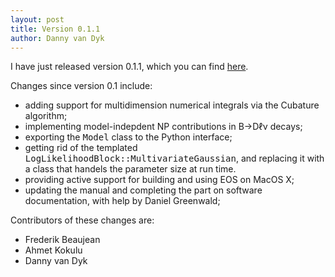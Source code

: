 ```yaml
---
layout: post
title: Version 0.1.1
author: Danny van Dyk
---
```


I have just released version 0.1.1, which you can find [here](https://github.com/eos/eos/releases/v0.1.1).

Changes since version 0.1 include:

 - adding support for multidimension numerical integrals via the Cubature algorithm;
 - implementing model-indepdent NP contributions in B&rarr;D&#8467;&nu; decays;
 - exporting the <tt>Model</tt> class to the Python interface;
 - getting rid of the templated <tt>LogLikelihoodBlock::MultivariateGaussian</tt>,
   and replacing it with a class that handels the parameter size at run time.
 - providing active support for building and using EOS on MacOS X;
 - updating the manual and completing the part on software documentation, with help
   by Daniel Greenwald;


Contributors of these changes are:

 - Frederik Beaujean
 - Ahmet Kokulu
 - Danny van Dyk
